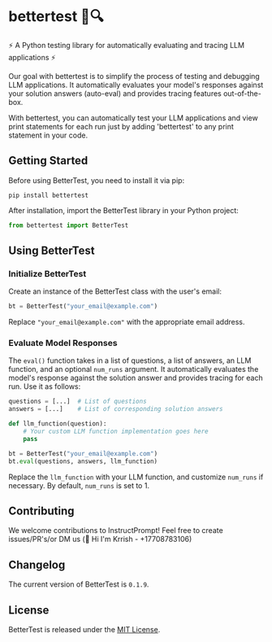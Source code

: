 # bettertest 📝🔍

⚡ A Python testing library for automatically evaluating and tracing LLM applications ⚡

Our goal with bettertest is to simplify the process of testing and debugging LLM applications. It automatically evaluates your model's responses against your solution answers (auto-eval) and provides tracing features out-of-the-box.

With bettertest, you can automatically test your LLM applications and view print statements for each run just by adding 'bettertest' to any print statement in your code.

## Getting Started

Before using BetterTest, you need to install it via pip:

```
pip install bettertest
```

After installation, import the BetterTest library in your Python project:

```python
from bettertest import BetterTest
```
## Using BetterTest

### Initialize BetterTest

Create an instance of the BetterTest class with the user's email:

```python
bt = BetterTest("your_email@example.com")
```

Replace `"your_email@example.com"` with the appropriate email address.

### Evaluate Model Responses

The `eval()` function takes in a list of questions, a list of answers, an LLM function, and an optional `num_runs` argument. It automatically evaluates the model's response against the solution answer and provides tracing for each run. Use it as follows:

```python
questions = [...]  # List of questions
answers = [...]    # List of corresponding solution answers

def llm_function(question):
    # Your custom LLM function implementation goes here
    pass

bt = BetterTest("your_email@example.com")
bt.eval(questions, answers, llm_function)
```

Replace the `llm_function` with your LLM function, and customize `num_runs` if necessary. By default, `num_runs` is set to 1.


## Contributing

We welcome contributions to InstructPrompt! Feel free to create issues/PR's/or DM us (👋 Hi I'm Krrish - +17708783106)

## Changelog

The current version of BetterTest is `0.1.9`.

## License

BetterTest is released under the [MIT License](https://github.com/bettertest/readme/blob/master/LICENSE).
